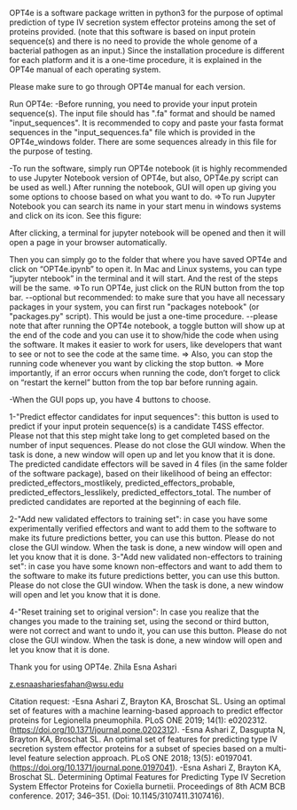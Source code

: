 OPT4e is a software package written in python3 for the purpose of optimal prediction of type IV secretion system effector proteins among the set of proteins provided. (note that this software is based on input protein sequence(s) and there is no need to provide the whole genome of a bacterial pathogen as an input.)
Since the installation procedure is different for each platform and it is a one-time procedure, it is explained in the OPT4e manual of each operating system. 

Please make sure to go through OPT4e  manual for each version.

Run OPT4e:
-Before running, you need to provide your input protein sequence(s). The input file should has ".fa" format and should be named "input_sequences". It is recommended to copy and paste your fasta format sequences in the "input_sequences.fa" file which is provided in the OPT4e_windows folder. 
There are some sequences already in this file for the purpose of testing. 

-To run the software, simply run OPT4e notebook (it is highly recommended to use Jupyter Notebook version of OPT4e, but also,  OPT4e.py script can be used as well.) After running the notebook, GUI will open up giving you some options to choose based on what you want to do. 
=>To run Jupyter Notebook you can search its name in your start menu in windows systems and click on its icon. See this figure:

After clicking, a terminal for jupyter notebook will be opened and then it will open a page in your browser automatically. 

Then you can simply go to the folder that where you have saved OPT4e and click on “OPT4e.ipynb” to open it.
In Mac and Linux systems, you can type “jupyter ntebook” in the terminal and it will start. And the rest of the steps will be the same. 
=>To run OPT4e,  just click on the RUN button from the top bar.
--optional but recommended: to make sure that you have all necessary packages in your system, you can first run "packages notebook" (or "packages.py" script). This would be just a one-time procedure. 
--please note that after running the OPT4e notebook, a toggle button will show up at the end of the code and you can use it to show/hide the code when using the software. It makes it easier to work for users, like developers that want to see or not to see the code at the same time. 
=> Also, you can stop the running code whenever you want by clicking the stop button. 
=> More importantly, if an error occurs when running the code, don’t forget to click on “restart the kernel” button from the top bar before running again.

-When the GUI pops up, you have 4 buttons to choose. 

1-"Predict effector candidates for input sequences": this button is used to predict if your input protein sequence(s) is a candidate T4SS effector. 
Please not that this step might take long to get completed based on the number of input sequences. Please do not close the GUI window. When the task is done, a new window will open up and let you know that it is done. 
The predicted candidate effectors will be saved in 4 files (in the same folder of the software package), based on their likelihood of being an effector: predicted_effectors_mostlikely, predicted_effectors_probable, predicted_effectors_lesslikely, predicted_effectors_total. 
The number of predicted candidates are reported at the beginning of each file. 

2-"Add new validated effectors to training set": in case you have some experimentally verified effectors and want to add them to the software to make its future predictions better, you can use this button. 
Please do not close the GUI window. When the task is done, a new window will open and let you know that it is done.
3-"Add new validated non-effectors to training set": in case you have some known non-effectors and want to add them to the software to make its future predictions better, you can use this button. 
Please do not close the GUI window. When the task is done, a new window will open and let you know that it is done.

4-"Reset training set to original version": In case you realize that the changes you made to the training set, using the second or third button, were not correct and want to undo it, you can use this button. 
Please do not close the GUI window. When the task is done, a new window will open and let you know that it is done.

Thank you for using OPT4e.
Zhila Esna Ashari

z.esnaashariesfahan@wsu.edu

Citation request:
-Esna Ashari Z, Brayton KA, Broschat SL. Using an optimal set of features with a machine learning-based approach to predict effector proteins for Legionella pneumophila. PLoS ONE 2019; 14(1): e0202312. (https://doi.org/10.1371/journal.pone.0202312).
-Esna Ashari Z, Dasgupta N, Brayton KA, Broschat SL. An optimal set of features for predicting type IV secretion system effector proteins for a subset of species based on a multi-level feature selection approach. PLoS ONE 2018; 13(5): e0197041. (https://doi.org/10.1371/journal.pone.0197041).
-Esna Ashari Z, Brayton KA, Broschat SL. Determining Optimal Features for Predicting Type IV Secretion System Effector Proteins for Coxiella burnetii. Proceedings of 8th ACM BCB conference. 2017; 346–351. (Doi: 10.1145/3107411.3107416).
